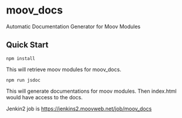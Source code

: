 # moov_docs
Automatic Documentation Generator for Moov Modules

## Quick Start

`npm install`

This will retrieve moov modules for moov_docs.

`npm run jsdoc`

This will generate documentations for moov modules. Then index.html would have access to the docs.

Jenkin2 job is https://jenkins2.moovweb.net/job/moov_docs